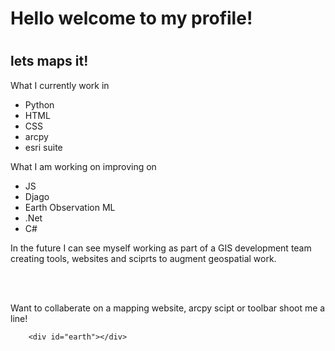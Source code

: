 <link rel="stylesheet" href="style.css">
<body>
    <h1>Hello welcome to my profile!<h1>
    <h2>lets maps it!</h2>
    <p>What I currently work in</p>
    <ul>
        <li>Python</li>
        <li>HTML</li>
        <li>CSS</li>
        <li>arcpy</li>
        <li>esri suite</li>
    </ul>
    <p>What I am working on improving on</p>
    <ul>
        <li>JS</li>
        <li>Djago</li>
        <li>Earth Observation ML</li>
        <li>.Net</li>
        <li>C#</li>
    </ul>
      <p>In the future I can see myself working as part of a GIS development team creating tools, websites and sciprts to augment geospatial work.</p>
      <br><br>
      <p> Want to collaberate on a mapping website, arcpy scipt or toolbar shoot me a line!<p>
        
        <div id="earth"></div>
</body>



<!---
Nolewp/Nolewp is a ✨ special ✨ repository because its `README.md` (this file) appears on your GitHub profile.
You can click the Preview link to take a look at your changes.
--->
